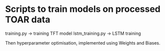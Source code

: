# Scripts to train models on processed TOAR data

training.py -> training TFT model
lstm_training.py -> LSTM training

Then hyperparameter optimisation, implemented using Weights and Biases.